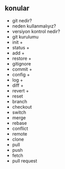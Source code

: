 ## konular
- git nedir?
- neden kullanmalıyız?
- versiyon kontrol nedir?
- git kurulumu
- init +
- status +
- add +
- restore +
- gitignore
- commit +
- config +
- log +
- diff +
- revert +
- reset
- branch
- checkout
- switch
- merge
- rebase
- conflict
- remote
- clone
- pull
- push
- fetch
- pull request